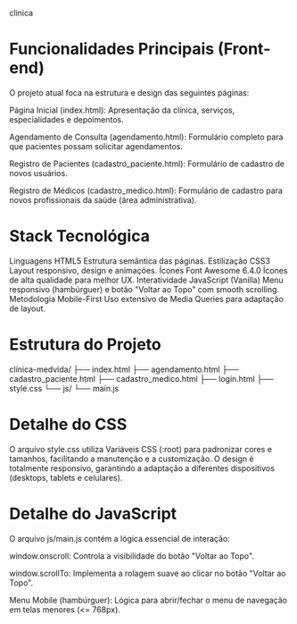 clinica

# Funcionalidades Principais (Front-end)
O projeto atual foca na estrutura e design das seguintes páginas:

Página Inicial (index.html): Apresentação da clínica, serviços, especialidades e depoimentos.

Agendamento de Consulta (agendamento.html): Formulário completo para que pacientes possam solicitar agendamentos.

Registro de Pacientes (cadastro_paciente.html): Formulário de cadastro de novos usuários.

Registro de Médicos (cadastro_medico.html): Formulário de cadastro para novos profissionais da saúde (área administrativa).

# Stack Tecnológica
Linguagens HTML5 Estrutura semântica das páginas. Estilização CSS3 Layout responsivo, design e animações. Ícones Font Awesome 6.4.0 Ícones de alta qualidade para melhor UX. Interatividade JavaScript (Vanilla) Menu responsivo (hambúrguer) e botão "Voltar ao Topo" com smooth scrolling. Metodologia Mobile-First Uso extensivo de Media Queries para adaptação de layout.

# Estrutura do Projeto
clínica-medvida/ ├── index.html ├── agendamento.html ├── cadastro_paciente.html ├── cadastro_medico.html ├── login.html ├── style.css └── js/ └── main.js

# Detalhe do CSS
O arquivo style.css utiliza Variáveis CSS (:root) para padronizar cores e tamanhos, facilitando a manutenção e a customização. O design é totalmente responsivo, garantindo a adaptação a diferentes dispositivos (desktops, tablets e celulares).

# Detalhe do JavaScript
O arquivo js/main.js contém a lógica essencial de interação:

window.onscroll: Controla a visibilidade do botão "Voltar ao Topo".

window.scrollTo: Implementa a rolagem suave ao clicar no botão "Voltar ao Topo".

Menu Mobile (hambúrguer): Lógica para abrir/fechar o menu de navegação em telas menores (<= 768px).
